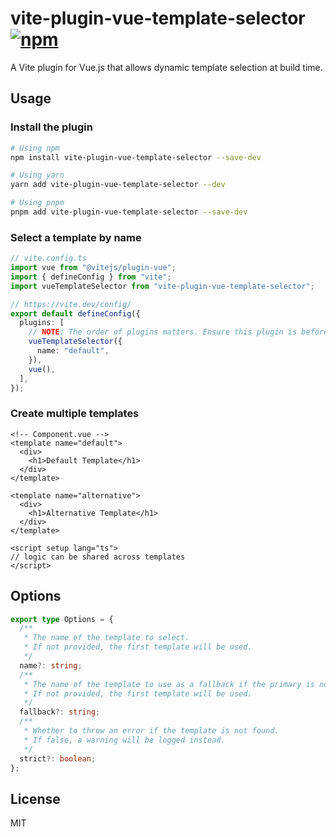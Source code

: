 # vite-plugin-vue-template-selector [![npm](https://img.shields.io/npm/v/vite-plugin-vue-template-selector.svg)](https://npmjs.com/package/vite-plugin-vue-template-selector)

A Vite plugin for Vue.js that allows dynamic template selection at build time.

## Usage

### Install the plugin

```bash
# Using npm
npm install vite-plugin-vue-template-selector --save-dev

# Using yarn
yarn add vite-plugin-vue-template-selector --dev

# Using pnpm
pnpm add vite-plugin-vue-template-selector --save-dev
```

### Select a template by name

```ts
// vite.config.ts
import vue from "@vitejs/plugin-vue";
import { defineConfig } from "vite";
import vueTemplateSelector from "vite-plugin-vue-template-selector";

// https://vite.dev/config/
export default defineConfig({
  plugins: [
    // NOTE: The order of plugins matters. Ensure this plugin is before the Vue plugin.
    vueTemplateSelector({
      name: "default",
    }),
    vue(),
  ],
});
```

### Create multiple templates

```vue
<!-- Component.vue -->
<template name="default">
  <div>
    <h1>Default Template</h1>
  </div>
</template>

<template name="alternative">
  <div>
    <h1>Alternative Template</h1>
  </div>
</template>

<script setup lang="ts">
// logic can be shared across templates
</script>
```

## Options

```ts
export type Options = {
  /**
   * The name of the template to select.
   * If not provided, the first template will be used.
   */
  name?: string;
  /**
   * The name of the template to use as a fallback if the primary is not found.
   * If not provided, the first template will be used.
   */
  fallback?: string;
  /**
   * Whether to throw an error if the template is not found.
   * If false, a warning will be logged instead.
   */
  strict?: boolean;
};
```

## License

MIT
